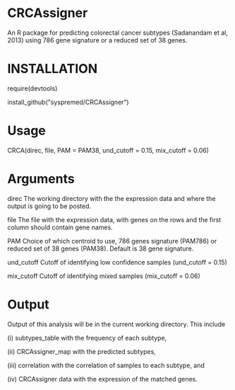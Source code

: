 # CRCAssigner

An R package for predicting colorectal cancer subtypes (Sadanandam et al, 2013) using 786 gene signature or a reduced set of 38 genes.

# INSTALLATION

require(devtools)

install_github("syspremed/CRCAssigner")

# Usage

CRCA(direc, file, PAM = PAM38, und_cutoff = 0.15, mix_cutoff = 0.06) 

# Arguments

direc The working directory with the the expression data and where the output is going to be posted.

file The file with the expression data, with genes on the rows and the first column should contain gene names.

PAM Choice of which centroid to use, 786 genes signature (PAM786) or reduced set of 38 genes (PAM38). Default is 38 gene signature.

und_cutoff Cutoff of identifying low confidence samples (und_cutoff = 0.15)

mix_cutoff Cutoff of identifying mixed samples (mix_cutoff = 0.06)

# Output

Output of this analysis will be in the current working directory. This include 

(i) subtypes_table with the frequency of each subtype, 

(ii) CRCAssigner_map with the predicted subtypes, 

(iii) correlation with the correlation of samples to each subtype, and 

(iv) CRCAssigner data with the expression of the matched genes.
